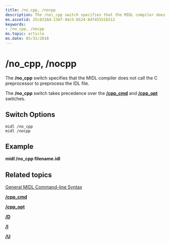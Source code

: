 ```yaml
---
title: /no_cpp, /nocpp
description: The /no\_cpp switch specifies that the MIDL compiler does not call the C preprocessor to preprocess the IDL file.
ms.assetid: 25c8316d-136f-44c5-b524-84f45551b512
keywords:
- /no_cpp, /nocpp
ms.topic: article
ms.date: 05/31/2018
---
```


# /no\_cpp, /nocpp

The **/no\_cpp** switch specifies that the MIDL compiler does not call the C preprocessor to preprocess the IDL file.

The **/no\_cpp** switch takes precedence over the [**/cpp\_cmd**](-cpp-cmd.md) and [**/cpp\_opt**](-cpp-opt.md) switches.

## Switch Options

``` syntax
midl /no_cpp
midl /nocpp
```

## Example

**midl /no\_cpp filename.idl**

## Related topics

<dl> <dt>

[General MIDL Command-line Syntax](general-midl-command-line-syntax.md)
</dt> <dt>

[**/cpp\_cmd**](-cpp-cmd.md)
</dt> <dt>

[**/cpp\_opt**](-cpp-opt.md)
</dt> <dt>

[**/D**](-d.md)
</dt> <dt>

[**/I**](-i.md)
</dt> <dt>

[**/U**](-u.md)
</dt> </dl>

 

 





